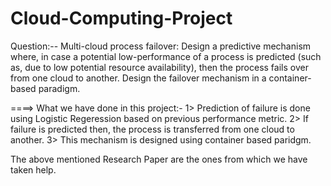 # Cloud-Computing-Project
Question:--
Multi-cloud process failover: Design a predictive mechanism where, in case a potential low-performance of a process is predicted (such as, due to low potential resource availability), then the process fails over from one cloud to another. Design the failover mechanism in a container-
based paradigm.

====> What we have done in this project:-
      1> Prediction of failure is done using Logistic Regeression based on previous performance metric.
      2> If failure is predicted then, the process is transferred from one cloud to another.
      3> This mechanism is designed using container based paridgm.

The above mentioned Research Paper are the ones from which we have taken help.
 
